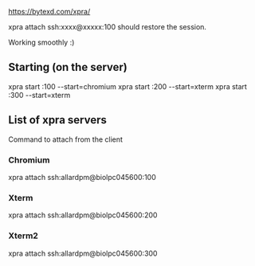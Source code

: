 
https://bytexd.com/xpra/


xpra attach ssh:xxxx@xxxxx:100 should restore the session.


Working smoothly :)


## Starting (on the server)

xpra start :100 --start=chromium
xpra start :200 --start=xterm
xpra start :300 --start=xterm



## List of xpra servers
Command to attach from the client

### Chromium
xpra attach ssh:allardpm@biolpc045600:100

### Xterm
xpra attach ssh:allardpm@biolpc045600:200


### Xterm2
xpra attach ssh:allardpm@biolpc045600:300